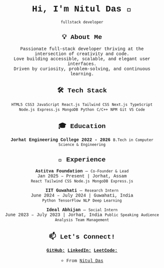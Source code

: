 <div style="font-family: 'Courier New', monospace; text-align: center;">

# Hi, I'm Nitul Das 👋  
`fullstack developer`

## 💡 About Me
Passionate full-stack developer thriving at the intersection of creativity and code.  
Love building accessible, scalable, and elegant user interfaces.  
Driven by curiosity, problem-solving, and continuous learning.

## 🛠️ Tech Stack
`HTML5` `CSS3` `JavaScript` `React.js` `Tailwind CSS` `Next.js` `TypeScript`  
`Node.js` `Express.js` `MongoDB` `Python` `C/C++` `NPM` `Git` `VS Code`

## 🎓 Education  
**Jorhat Engineering College** **2022 - 2026** 
`B.Tech in Computer Science & Engineering`  

## 💼 Experience
**Astitva Foundation** — `Co-Founder & Lead`  
Jan 2025 – Present | Jorhat, Assam  
`React` `Tailwind CSS` `Node.js` `MongoDB` `Express.js`

**IIT Guwahati** — `Research Intern`  
June 2024 – July 2024 | Guwahati, India  
`Python` `TensorFlow` `NLP` `Deep Learning`

**Ideal Abhijan** — `Social Intern`  
June 2023 – July 2023 | Jorhat, India 
`Public Speaking` `Audience Analysis` `Team Management`

## 📫 Let's Connect!  
[**GitHub:**](https://github.com/nitul8) [**LinkedIn:**](https://www.linkedin.com/in/nituldas/) [**LeetCode:**](https://leetcode.com/u/ndas6732/)  

⭐️ From [Nitul Das](https://github.com/nitul8)

</div>
